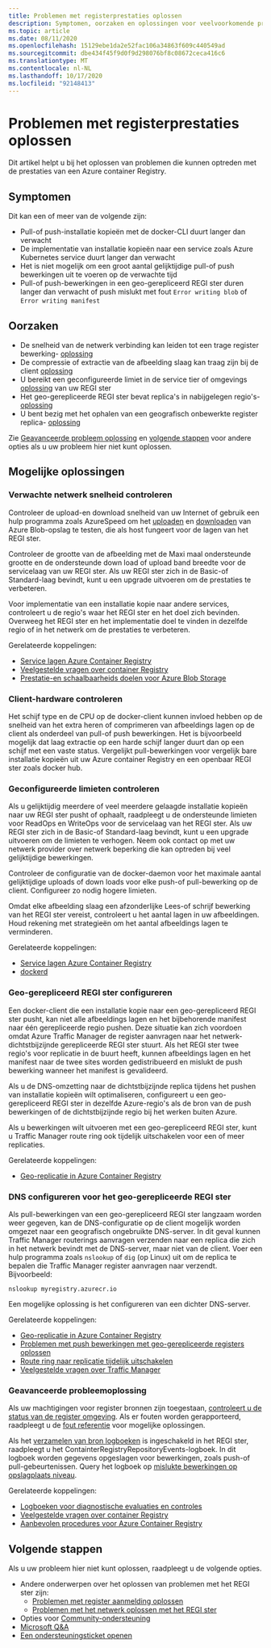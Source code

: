 ```yaml
---
title: Problemen met registerprestaties oplossen
description: Symptomen, oorzaken en oplossingen voor veelvoorkomende problemen met de prestaties van een REGI ster
ms.topic: article
ms.date: 08/11/2020
ms.openlocfilehash: 15129ebe1da2e52fac106a34863f609c440549ad
ms.sourcegitcommit: dbe434f45f9d0f9d298076bf8c08672ceca416c6
ms.translationtype: MT
ms.contentlocale: nl-NL
ms.lasthandoff: 10/17/2020
ms.locfileid: "92148413"
---
```

# <a name="troubleshoot-registry-performance"></a>Problemen met registerprestaties oplossen

Dit artikel helpt u bij het oplossen van problemen die kunnen optreden met de prestaties van een Azure container Registry. 

## <a name="symptoms"></a>Symptomen

Dit kan een of meer van de volgende zijn:

* Pull-of push-installatie kopieën met de docker-CLI duurt langer dan verwacht
* De implementatie van installatie kopieën naar een service zoals Azure Kubernetes service duurt langer dan verwacht
* Het is niet mogelijk om een groot aantal gelijktijdige pull-of push bewerkingen uit te voeren op de verwachte tijd
* Pull-of push-bewerkingen in een geo-gerepliceerd REGI ster duren langer dan verwacht of push mislukt met fout `Error writing blob` of `Error writing manifest`

## <a name="causes"></a>Oorzaken

* De snelheid van de netwerk verbinding kan leiden tot een trage register bewerking- [oplossing](#check-expected-network-speed)
* De compressie of extractie van de afbeelding slaag kan traag zijn bij de client [oplossing](#check-client-hardware)  
* U bereikt een geconfigureerde limiet in de service tier of omgevings [oplossing](#review-configured-limits) van uw REGI ster
* Het geo-gerepliceerde REGI ster bevat replica's in nabijgelegen regio's- [oplossing](#configure-geo-replicated-registry)
* U bent bezig met het ophalen van een geografisch onbewerkte register replica- [oplossing](#configure-dns-for-geo-replicated-registry)

Zie [Geavanceerde probleem oplossing](#advanced-troubleshooting) en [volgende stappen](#next-steps) voor andere opties als u uw probleem hier niet kunt oplossen.

## <a name="potential-solutions"></a>Mogelijke oplossingen

### <a name="check-expected-network-speed"></a>Verwachte netwerk snelheid controleren

Controleer de upload-en download snelheid van uw Internet of gebruik een hulp programma zoals AzureSpeed om het [uploaden](https://www.azurespeed.com/Azure/Uploadß) en [downloaden](https://www.azurespeed.com/Azure/Download) van Azure Blob-opslag te testen, die als host fungeert voor de lagen van het REGI ster.

Controleer de grootte van de afbeelding met de Maxi maal ondersteunde grootte en de ondersteunde down load of upload band breedte voor de servicelaag van uw REGI ster. Als uw REGI ster zich in de Basic-of Standard-laag bevindt, kunt u een upgrade uitvoeren om de prestaties te verbeteren. 

Voor implementatie van een installatie kopie naar andere services, controleert u de regio's waar het REGI ster en het doel zich bevinden. Overweeg het REGI ster en het implementatie doel te vinden in dezelfde regio of in het netwerk om de prestaties te verbeteren.

Gerelateerde koppelingen:

* [Service lagen Azure Container Registry](container-registry-skus.md)    
* [Veelgestelde vragen over container Registry](container-registry-faq.md)
* [Prestatie-en schaalbaarheids doelen voor Azure Blob Storage](../storage/blobs/scalability-targets.md)

### <a name="check-client-hardware"></a>Client-hardware controleren

Het schijf type en de CPU op de docker-client kunnen invloed hebben op de snelheid van het extra heren of comprimeren van afbeeldings lagen op de client als onderdeel van pull-of push bewerkingen. Het is bijvoorbeeld mogelijk dat laag extractie op een harde schijf langer duurt dan op een schijf met een vaste status. Vergelijkt pull-bewerkingen voor vergelijk bare installatie kopieën uit uw Azure container Registry en een openbaar REGI ster zoals docker hub.

### <a name="review-configured-limits"></a>Geconfigureerde limieten controleren

Als u gelijktijdig meerdere of veel meerdere gelaagde installatie kopieën naar uw REGI ster pusht of ophaalt, raadpleegt u de ondersteunde limieten voor ReadOps en WriteOps voor de servicelaag van het REGI ster. Als uw REGI ster zich in de Basic-of Standard-laag bevindt, kunt u een upgrade uitvoeren om de limieten te verhogen. Neem ook contact op met uw netwerk provider over netwerk beperking die kan optreden bij veel gelijktijdige bewerkingen. 

Controleer de configuratie van de docker-daemon voor het maximale aantal gelijktijdige uploads of down loads voor elke push-of pull-bewerking op de client. Configureer zo nodig hogere limieten.

Omdat elke afbeelding slaag een afzonderlijke Lees-of schrijf bewerking van het REGI ster vereist, controleert u het aantal lagen in uw afbeeldingen. Houd rekening met strategieën om het aantal afbeeldings lagen te verminderen.

Gerelateerde koppelingen:

* [Service lagen Azure Container Registry](container-registry-skus.md)
* [dockerd](https://docs.docker.com/engine/reference/commandline/dockerd/)

### <a name="configure-geo-replicated-registry"></a>Geo-gerepliceerd REGI ster configureren

Een docker-client die een installatie kopie naar een geo-gerepliceerd REGI ster pusht, kan niet alle afbeeldings lagen en het bijbehorende manifest naar één gerepliceerde regio pushen. Deze situatie kan zich voordoen omdat Azure Traffic Manager de register aanvragen naar het netwerk-dichtstbijzijnde gerepliceerde REGI ster stuurt. Als het REGI ster twee regio's voor replicatie in de buurt heeft, kunnen afbeeldings lagen en het manifest naar de twee sites worden gedistribueerd en mislukt de push bewerking wanneer het manifest is gevalideerd.

Als u de DNS-omzetting naar de dichtstbijzijnde replica tijdens het pushen van installatie kopieën wilt optimaliseren, configureert u een geo-gerepliceerd REGI ster in dezelfde Azure-regio's als de bron van de push bewerkingen of de dichtstbijzijnde regio bij het werken buiten Azure.

Als u bewerkingen wilt uitvoeren met een geo-gerepliceerd REGI ster, kunt u Traffic Manager route ring ook tijdelijk uitschakelen voor een of meer replicaties.

Gerelateerde koppelingen:

* [Geo-replicatie in Azure Container Registry](container-registry-geo-replication.md)

### <a name="configure-dns-for-geo-replicated-registry"></a>DNS configureren voor het geo-gerepliceerde REGI ster

Als pull-bewerkingen van een geo-gerepliceerd REGI ster langzaam worden weer gegeven, kan de DNS-configuratie op de client mogelijk worden omgezet naar een geografisch ongebruikte DNS-server. In dit geval kunnen Traffic Manager routerings aanvragen verzenden naar een replica die zich in het netwerk bevindt met de DNS-server, maar niet van de client. Voer een hulp programma zoals `nslookup` of `dig` (op Linux) uit om de replica te bepalen die Traffic Manager register aanvragen naar verzendt. Bijvoorbeeld:

```console
nslookup myregistry.azurecr.io
```

Een mogelijke oplossing is het configureren van een dichter DNS-server.

Gerelateerde koppelingen:

* [Geo-replicatie in Azure Container Registry](container-registry-geo-replication.md)
* [Problemen met push bewerkingen met geo-gerepliceerde registers oplossen](container-registry-geo-replication.md#troubleshoot-push-operations-with-geo-replicated-registries)
* [Route ring naar replicatie tijdelijk uitschakelen](container-registry-geo-replication.md#temporarily-disable-routing-to-replication)
* [Veelgestelde vragen over Traffic Manager](../traffic-manager/traffic-manager-faqs.md)

### <a name="advanced-troubleshooting"></a>Geavanceerde probleemoplossing

Als uw machtigingen voor register bronnen zijn toegestaan, [controleert u de status van de register omgeving](container-registry-check-health.md). Als er fouten worden gerapporteerd, raadpleegt u de [fout referentie](container-registry-health-error-reference.md) voor mogelijke oplossingen.

Als het [verzamelen van bron logboeken](container-registry-diagnostics-audit-logs.md) is ingeschakeld in het REGI ster, raadpleegt u het ContainterRegistryRepositoryEvents-logboek. In dit logboek worden gegevens opgeslagen voor bewerkingen, zoals push-of pull-gebeurtenissen. Query het logboek op [mislukte bewerkingen op opslagplaats niveau](container-registry-diagnostics-audit-logs.md#repository-level-operation-failures). 

Gerelateerde koppelingen:

* [Logboeken voor diagnostische evaluaties en controles](container-registry-diagnostics-audit-logs.md)
* [Veelgestelde vragen over container Registry](container-registry-faq.md)
* [Aanbevolen procedures voor Azure Container Registry](container-registry-best-practices.md)

## <a name="next-steps"></a>Volgende stappen

Als u uw probleem hier niet kunt oplossen, raadpleegt u de volgende opties.

* Andere onderwerpen over het oplossen van problemen met het REGI ster zijn:
  * [Problemen met register aanmelding oplossen](container-registry-troubleshoot-login.md)
  * [Problemen met het netwerk oplossen met het REGI ster](container-registry-troubleshoot-access.md)
* Opties voor [Community-ondersteuning](https://azure.microsoft.com/support/community/)
* [Microsoft Q&A](/answers/products/)
* [Een ondersteuningsticket openen](https://azure.microsoft.com/support/create-ticket/)